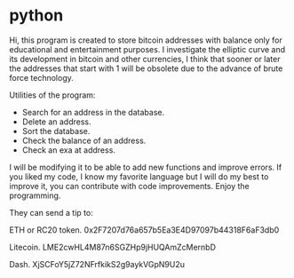 # python
Hi, this program is created to store bitcoin addresses with balance only for educational and entertainment purposes.
I investigate the elliptic curve and its development in bitcoin and other currencies, I think that sooner or later the addresses that start with 1 will be obsolete due to the advance of brute force technology.

Utilities of the program:
- Search for an address in the database.
- Delete an address.
- Sort the database.
- Check the balance of an address.
- Check an exa at address.

I will be modifying it to be able to add new functions and improve errors.
If you liked my code, I know my favorite language but I will do my best to improve it, you can contribute with code improvements.
Enjoy the programming.

They can send a tip to:

ETH or RC20 token.
0x2F7207d76a657b5Ea3E4D97097b44318F6aF3db0

Litecoin.
LME2cwHL4M87n6SGZHp9jHUQAmZcMernbD

Dash.
XjSCFoY5jZ72NFrfkikS2g9aykVGpN9U2u
